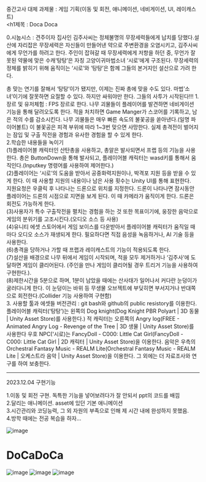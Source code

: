 


중간고사 대체 과제물 : 게임 기획(이동 및 회전, 애니메이션, 네비게이션, UI, 레이캐스트)<br>
<h1제목 : Doca Doca</h1>
<p>0.시눕시스 : 견주이자 집사인 김주사씨는 정체불명의 무장세력들에게 납치를 당했다.설산에 자리잡은 무장세력은 자신들이 만들어낸 약으로 주변환경을 오염시키고, 김주사씨에게 무언가를 하려고 한다. 주인이 잡혀갈 때 무장세력에게 저항을 하던 중, 무언가 잘못된 약물에 맞은 수캐‘탕탕’은 자칭 고양이귀마법소녀 ‘시로’에게 구조된다. 무장세력의 정체를 밝히기 위해 움직이는 ‘시로’와 ’탕탕’은 함께 그들의 본거지인 설산으로 가려 한다.</p>
 총 맞는 연기를 잘해서 ‘탕탕’이가 됐지만, 이제는 진짜 총에 맞을 수도 있다. 마법’소녀’이기에 잘못하면 요절할 수 있다. 하지만 싸워야만 한다. 그들의 사투가 시작된다!!!
1.장르 및 유저체험 : FPS 장르로 한다. 나무 괴물들이 플레이어를 발견하면 네비게이션 기능을 통해 달려오도록 한다. 적을 처치하면 Game Manger가 스코어를 기록하고, 남은 적의 수를 감소시킨다. 
 나무 괴물들은 매우 빠른 속도의 불꽃공을 쏟아낸다.(일명 파이어볼트) 이 불꽃공은 피격 부위에 따라 1~3번 맞으면 사망한다. 실제 총격전이 벌어지는 잠입 및 구출 작전을 경험과 유사한 경험을 할 수 있게 한다.<br>
2.학습한 내용들을 녹이기 <br>
(1)플레이어블 캐릭터인 산탄총을 사용하고, 총알은 발사되면서 프랩 등의 기능을 사용한다. 총은 ButtonDown을 통해 발사되고, 플레이어블 캐릭터는 wasd키를 통해서 움직인다.(Inputkey 명령어를 사용하여 제어한다.)<br>
(2)플레이어는 ‘시로’의 도움을 받아서 공중화력지원이나, 박격포 지원 등을 받을 수 있게 한다. 이 때 사용할 지원의 내용이나 남은 사용 횟수는 Unity UI를 통해 표현한다.<br> 지원요청은 우클릭 후 나타나는 드론으로 위치를 지정한다. 드론이 나타나면 잠시동안 플레이어는 드론의 시점으로 지면을 보게 된다. 이 때 카메라가 움직이게 한다. 드론은 회전도 가능하게 한다.<br>
(3)사용자가 특수 구출작전을 펼치는 경험을 하는 것 또한 목표이기에, 웅장한 음악으로 게임의 분위기를 고조시킨다.(오디오 소스 등 사용)<br>
(4)유니티 에셋 스토어에서 게임 보이스를 다운받아서 플레이어블 캐릭터가 움직일 때마다 오디오 소스가 재생되게 한다. 필요하다면 직접 음성을 녹음하거나, AI 기술 등을 사용한다.<br>
(6)총격을 당하거나 가할 때 프랩과 레이캐스트의 기능이 적용되도록 한다.<br>
(7)설산을 배경으로 나무 뒤에서 게임이 시작되며, 적을 모두 제거하거나 ‘김주사’에 도달하면 게임이 클리어된다. (주인을 만나 게임이 클리어될 경우 트리거 기능을 사용하여 구현한다.).<br>
(8)제한시간을 5분으로 하며, 1분이 남았을 때에는 산사태가 일어나서 커다란 눈덩이가 굴러다니게 한다. 이 눈덩이는 바위 등 무생물 오브젝트에 부딪히면 부서지거나 반대쪽으로 회전한다.(Collider 기능 사용하여 구현함)<br>
3. 사용할 툴과 에셋들
버전관리 : git bash와 github의 public resistory를 이용한다.
플레이어블 캐릭터(‘탕탕’)는 왼쪽의 Dog knight(Dog Knight PBR Polyart | 3D 동물 | Unity Asset Store)를 사용한다.)
적 캐릭터는 오른쪽의 Angry log(FREE - Animated Angry Log - Revenge of the Tree | 3D 생물 | Unity Asset Store)를 사용한다
우호 NPC(‘시로)는 FancyDoll - C000: Little Cat Girl(FancyDoll - C000: Little Cat Girl | 2D 캐릭터 | Unity Asset Store)을 이용한다.
 음악은 우측의 Orchestral Fantasy Music - REALM Lite(Orchestral Fantasy Music - REALM Lite | 오케스트라 음악 | Unity Asset Store)을 이용한다.
 그 외에는 더 자료조사와 연구를 하여 보충한다.

<hr>
2023.12.04 구현기능

1.이동 및 회전 구현. 독특한 기능을 넣어보려다가 잘 안되서 ppt의 코드를 배낌 <br>
2.달리는 애니메이션. asset에 있던 기본 애니메이션 <br>
3.시간관리와 코딩능력, 그 외 자원의 부족으로 인해 제 시간 내에 완성하지 못했음. <br>
4.방학 때에는 전공 복습을 하자...<br>

![image](https://github.com/Ogamdo/DocaDoca/assets/91306764/2813f578-4972-4df0-bf26-d8b9ceb1e4e8)<h1>DoCaDoCa</h1>
![image](https://github.com/Ogamdo/DocaDoca/assets/91306764/631ecac0-c893-4ee4-bc3d-4adeef560c3b)
![image](https://github.com/Ogamdo/DocaDoca/assets/91306764/6e1f6e26-619e-4926-b582-007bc5909bd7)
![image](https://github.com/Ogamdo/DocaDoca/assets/91306764/b388e09f-91e2-487a-8663-b32770291d4e)

